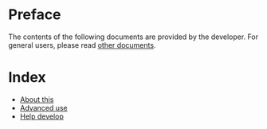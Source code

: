 # Preface
The contents of the following documents are provided by the developer. For general users, please read [other documents](../index.md).
# Index
* [About this](./about_this/index.md)
* [Advanced use](./advanced_use/index.md)
* [Help develop](./help_develop/index.md)